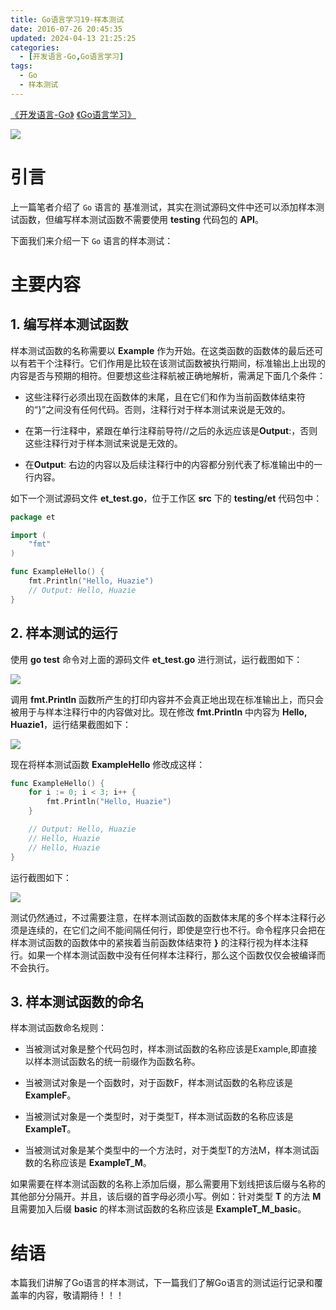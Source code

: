 ```yaml
---
title: Go语言学习19-样本测试
date: 2016-07-26 20:45:35
updated: 2024-04-13 21:25:25
categories:
  - [开发语言-Go,Go语言学习]
tags:
  - Go
  - 样本测试
---
```


[《开发语言-Go》](/categories/开发语言-Go/) [《Go语言学习》](/categories/开发语言-Go/Go语言学习/) 

![](/images/go-logo.png)

# 引言
上一篇笔者介绍了 `Go` 语言的 基准测试，其实在测试源码文件中还可以添加样本测试函数，但编写样本测试函数不需要使用 **testing** 代码包的 **API**。

下面我们来介绍一下 `Go` 语言的样本测试：

# 主要内容
## 1. 编写样本测试函数

样本测试函数的名称需要以 **Example** 作为开始。在这类函数的函数体的最后还可以有若干个注释行。它们作用是比较在该测试函数被执行期间，标准输出上出现的内容是否与预期的相符。但要想这些注释航被正确地解析，需满足下面几个条件：

 - 这些注释行必须出现在函数体的末尾，且在它们和作为当前函数体结束符的“}”之间没有任何代码。否则，注释行对于样本测试来说是无效的。
 
 - 在第一行注释中，紧跟在单行注释前导符//之后的永远应该是**Output**:，否则这些注释行对于样本测试来说是无效的。
 
 - 在**Output**: 右边的内容以及后续注释行中的内容都分别代表了标准输出中的一行内容。

如下一个测试源码文件 **et_test.go**，位于工作区 **src** 下的 **testing/et** 代码包中：

```go
package et

import (
    "fmt"
)

func ExampleHello() {
    fmt.Println("Hello, Huazie")
    // Output: Hello, Huazie
}
```

## 2. 样本测试的运行

使用 **go test** 命令对上面的源码文件 **et_test.go** 进行测试，运行截图如下：
 
![](result.png)

调用 **fmt.Println** 函数所产生的打印内容并不会真正地出现在标准输出上，而只会被用于与样本注释行中的内容做对比。现在修改 **fmt.Println** 中内容为 **Hello, Huazie1**，运行结果截图如下：
 
![](result-1.png)

现在将样本测试函数 **ExampleHello** 修改成这样：

```go
func ExampleHello() {
    for i := 0; i < 3; i++ {
        fmt.Println("Hello, Huazie")
    }

    // Output: Hello, Huazie
    // Hello, Huazie
    // Hello, Huazie
}
```
运行截图如下：
 
![](result-2.png)

测试仍然通过，不过需要注意，在样本测试函数的函数体末尾的多个样本注释行必须是连续的，在它们之间不能间隔任何行，即使是空行也不行。命令程序只会把在样本测试函数的函数体中的紧挨着当前函数体结束符 **}** 的注释行视为样本注释行。如果一个样本测试函数中没有任何样本注释行，那么这个函数仅仅会被编译而不会执行。

## 3. 样本测试函数的命名
  
样本测试函数命名规则：

 - 当被测试对象是整个代码包时，样本测试函数的名称应该是Example,即直接以样本测试函数名的统一前缀作为函数名称。
 
 - 当被测试对象是一个函数时，对于函数F，样本测试函数的名称应该是 **ExampleF**。
 
 - 当被测试对象是一个类型时，对于类型T，样本测试函数的名称应该是 **ExampleT**。
 
 - 当被测试对象是某个类型中的一个方法时，对于类型T的方法M，样本测试函数的名称应该是 **ExampleT_M**。


如果需要在样本测试函数的名称上添加后缀，那么需要用下划线把该后缀与名称的其他部分分隔开。并且，该后缀的首字母必须小写。例如：针对类型 **T** 的方法 **M** 且需要加入后缀 **basic** 的样本测试函数的名称应该是 **ExampleT_M_basic**。

# 结语
本篇我们讲解了Go语言的样本测试，下一篇我们了解Go语言的测试运行记录和覆盖率的内容，敬请期待！！！
